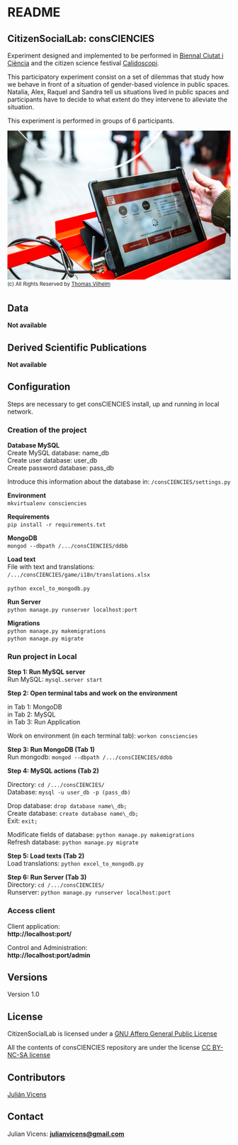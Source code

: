 # README #

## CitizenSocialLab: consCIENCIES ##

Experiment designed and implemented to be performed in [Biennal Ciutat i Ciència](https://www.biennalciutaticiencia.barcelona/en/awareness-market-place) and the citizen science festival [Calidoscopi](https://ajuntament.barcelona.cat/santandreu/es/conozca-el-distrito/calidoscopi-cultural/noticias/consciencies-a-la-placa-et-necessita-pel-seu-experiment_799233).

This participatory experiment consist on a set of dilemmas that study how we behave in front of a situation of gender-based violence in public spaces. Natalia, Alex, Raquel and Sandra tell us situations lived in public spaces and participants have to decide to what extent do they intervene to alleviate the situation.

This experiment is performed in groups of 6 participants. 

![](https://github.com/CitizenSocialLab/consCIENCIES/blob/master/images/biennal/32138117457_1e04bd7c69_o.jpg)
<sup>(c) All Rights Reserved by [Thomas Vilhelm](https://www.flickr.com/photos/145179901@N03/albums/72157706776533884/with/32138117917/)</sup>

## Data ##
**Not available**  

## Derived Scientific Publications ##
**Not available**  

## Configuration ##
Steps are necessary to get consCIENCIES install, up and running in local network.

### Creation of the project ###

__Database MySQL__  
Create MySQL database: name\_db  
Create user database: user\_db  
Create password database: pass\_db

Introduce this information about the database in: `/consCIENCIES/settings.py`

__Environment__   
```mkvirtualenv consciencies ```  

__Requirements__  
```pip install -r requirements.txt```

__MongoDB__  
```mongod --dbpath /.../consCIENCIES/ddbb```

__Load text__   
File with text and translations:  `/.../consCIENCIES/game/i18n/translations.xlsx`  
   
```python excel_to_mongodb.py```

__Run Server__  
```python manage.py runserver localhost:port```

__Migrations__  
```python manage.py makemigrations```  
```python manage.py migrate```  

### Run project in Local ###

__Step 1: Run MySQL server__  
Run MySQL: `mysql.server start`

__Step 2: Open terminal tabs and work on the environment__  

in Tab 1: MongoDB  
in Tab 2: MySQL  
in Tab 3: Run Application  

Work on environment (in each terminal tab): `workon consciencies`

__Step 3: Run MongoDB (Tab 1)__  
Run mongodb: `mongod --dbpath /.../consCIENCIES/ddbb`

__Step 4: MySQL actions (Tab 2)__

Directory: `cd /.../consCIENCIES/`   
Database: `mysql -u user_db -p (pass_db)`

Drop database: `drop database name\_db;`  
Create database: `create database name\_db;`  
Exit: `exit;`

Modificate fields of database: `python manage.py makemigrations`  
Refresh database:
`python manage.py migrate` 

__Step 5: Load texts (Tab 2)__    
Load translations: `python excel_to_mongodb.py`

__Step 6: Run Server (Tab 3)__  
Directory: `cd /.../consCIENCIES/ `   
Runserver: `python manage.py runserver localhost:port`

### Access client ###
Client application:  
**http://localhost:port/**  
 
Control and Administration:  
**http://localhost:port/admin**
## Versions ##
Version 1.0

## License ##

CitizenSocialLab is licensed under a [GNU Affero General Public License](https://www.gnu.org/licenses/agpl-3.0.txt)

All the contents of consCIENCIES repository are under the license [CC BY-NC-SA license](https://creativecommons.org/licenses/by-nc-sa/4.0/)

## Contributors ##

[Julián Vicens](https://jvicens.github.io/)

## Contact ##

Julian Vicens: **julianvicens@gmail.com**
